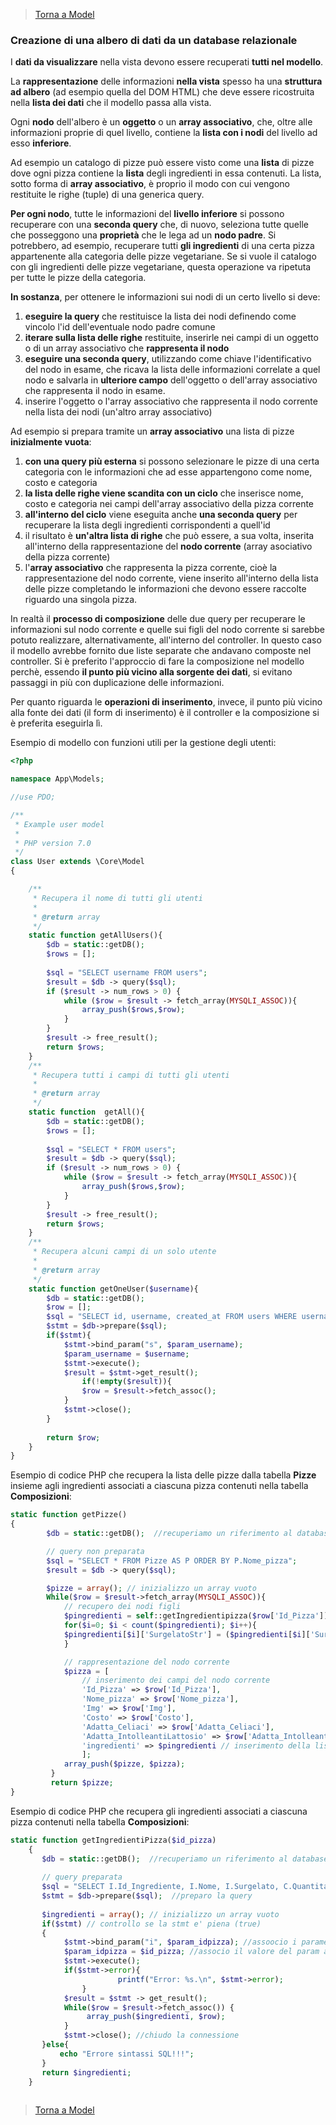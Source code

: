 >[Torna a Model](model.md) 

### **Creazione di una albero di dati da un database relazionale**

I **dati da visualizzare** nella vista devono essere recuperati **tutti nel modello**. 

La **rappresentazione** delle informazioni **nella vista** spesso ha una **struttura ad albero** (ad esempio quella del DOM HTML) che deve essere ricostruita nella **lista dei dati** che il modello passa alla vista. 

Ogni **nodo** dell'albero è un **oggetto** o un **array associativo**, che, oltre alle informazioni proprie di quel livello, contiene la **lista con i nodi** del livello ad esso **inferiore**. 

Ad esempio un catalogo di pizze può essere visto come una **lista** di pizze dove ogni pizza contiene la **lista** degli ingredienti in essa contenuti. La lista, sotto forma di **array associativo**, è proprio il modo con cui vengono restituite le righe (tuple) di una generica query.

**Per ogni nodo**, tutte le informazioni del **livello inferiore** si possono recuperare con una **seconda query** che, di nuovo, seleziona tutte quelle che posseggono una **proprietà** che le lega ad un **nodo padre**. Si potrebbero, ad esempio, recuperare tutti **gli ingredienti** di una certa pizza appartenente alla categoria delle pizze vegetariane. Se si vuole il catalogo con gli ingredienti delle pizze vegetariane, questa operazione va ripetuta per tutte le pizze della categoria.

**In sostanza**, per ottenere le informazioni sui nodi di un certo livello si deve:
1. **eseguire la query** che restituisce la lista dei nodi definendo come vincolo l'id dell'eventuale nodo padre comune 
2. **iterare sulla lista delle righe** restituite, inserirle nei campi di un oggetto o di un array associativo che **rappresenta il nodo**
3. **eseguire una seconda query**, utilizzando come chiave l'identificativo del nodo in esame, che ricava la lista delle informazioni correlate a quel nodo e salvarla in **ulteriore campo** dell'oggetto o dell'array associativo che rappresenta il nodo in esame.
4. inserire l'oggetto o l'array associativo che rappresenta il nodo corrente nella lista dei nodi (un'altro array associativo)

Ad esempio si prepara tramite un **array associativo** una lista di pizze **inizialmente vuota**:
1. **con una query più esterna** si possono selezionare le pizze di una certa categoria con le informazioni che ad esse appartengono come nome, costo e categoria
2. **la lista delle righe viene scandita con un ciclo** che inserisce nome, costo e categoria nei campi dell'array associativo della pizza corrente
3.  **all'interno del ciclo** viene eseguita anche **una seconda query** per recuperare la lista degli ingredienti corrispondenti a quell'id
4. il risultato è **un'altra lista di righe** che può essere, a sua volta, inserita all'interno della rappresentazione del **nodo corrente** (array asociativo della pizza corrente) 
5. l'**array associativo** che rappresenta la pizza corrente, cioè la rappresentazione del nodo corrente, viene inserito all'interno della lista delle pizze completando le informazioni che devono essere raccolte riguardo una singola pizza.

In realtà il **processo di composizione** delle due query per recuperare le informazioni sul nodo corrente e quelle sui figli del nodo corrente si sarebbe potuto realizzare, alternativamente, all'interno del controller. In questo caso il modello avrebbe fornito due liste separate che andavano composte nel controller. Si è preferito l'approccio di fare la composizione nel modello perchè, essendo **il punto più vicino alla sorgente dei dati**, si evitano passaggi in più con duplicazione delle informazioni.

Per quanto riguarda le **operazioni di inserimento**, invece, il punto più vicino alla fonte dei dati (il form di inserimento) è il controller e la composizione si è preferita eseguirla lì.

Esempio di modello con funzioni utili per la gestione degli utenti:
```PHP 
<?php

namespace App\Models;

//use PDO;

/**
 * Example user model
 *
 * PHP version 7.0
 */
class User extends \Core\Model
{

    /**
     * Recupera il nome di tutti gli utenti
     *
     * @return array
     */
    static function getAllUsers(){
        $db = static::getDB();
        $rows = [];
        
        $sql = "SELECT username FROM users";
        $result = $db -> query($sql);
        if ($result -> num_rows > 0) {
            while ($row = $result -> fetch_array(MYSQLI_ASSOC)){
                array_push($rows,$row);
            }
        }
        $result -> free_result();
        return $rows;
    }
    /**
     * Recupera tutti i campi di tutti gli utenti
     *
     * @return array
     */
    static function  getAll(){
        $db = static::getDB();
        $rows = [];
        
        $sql = "SELECT * FROM users";
        $result = $db -> query($sql);
        if ($result -> num_rows > 0) {
            while ($row = $result -> fetch_array(MYSQLI_ASSOC)){
                array_push($rows,$row);
            }
        }
        $result -> free_result();
        return $rows;
    }
    /**
     * Recupera alcuni campi di un solo utente
     *
     * @return array
     */
    static function getOneUser($username){
        $db = static::getDB();
    	$row = [];
        $sql = "SELECT id, username, created_at FROM users WHERE username = ?";
        $stmt = $db->prepare($sql);
        if($stmt){
    		$stmt->bind_param("s", $param_username);
    		$param_username = $username; 
    		$stmt->execute();
    		$result = $stmt->get_result(); 
    	    	if(!empty($result)){ 
    			$row = $result->fetch_assoc();
    		}
    		$stmt->close();
    	}
    	
        return $row;
    }
}
```
Esempio di codice PHP che recupera la lista delle pizze dalla tabella **Pizze** insieme agli ingredienti associati a ciascuna pizza contenuti nella tabella **Composizioni**:

```PHP 
static function getPizze()
{
	    $db = static::getDB();  //recuperiamo un riferimento al database

	    // query non preparata
	    $sql = "SELECT * FROM Pizze AS P ORDER BY P.Nome_pizza"; 
	    $result = $db -> query($sql);

	    $pizze = array(); // inizializzo un array vuoto
	    While($row = $result->fetch_array(MYSQLI_ASSOC)){
		    // recupero dei nodi figli
		    $pingredienti = self::getIngredientipizza($row['Id_Pizza']);
		    for($i=0; $i < count($pingredienti); $i++){
			$pingredienti[$i]['SurgelatoStr'] = ($pingredienti[$i]['Surgelato'])? "Si": "No";
		    }

		    // rappresentazione del nodo corrente
		    $pizza = [
				// inserimento dei campi del nodo corrente
				'Id_Pizza' => $row['Id_Pizza'],
				'Nome_pizza' => $row['Nome_pizza'],
				'Img' => $row['Img'],
				'Costo' => $row['Costo'],
				'Adatta_Celiaci' => $row['Adatta_Celiaci'],
				'Adatta_IntolleantiLattosio' => $row['Adatta_IntolleantiLattosio'],
				'ingredienti' => $pingredienti // inserimento della lista dei nodi figli
			    ];
		    array_push($pizze, $pizza);
	     }
	     return $pizze; 
}
```
Esempio di codice PHP che recupera gli ingredienti associati a ciascuna pizza contenuti nella tabella **Composizioni**:
```PHP 
static function getIngredientiPizza($id_pizza)
    {
	   $db = static::getDB();  //recuperiamo un riferimento al database
	   
	   // query preparata
	   $sql = "SELECT I.Id_Ingrediente, I.Nome, I.Surgelato, C.Quantita, C.Id_Composizione FROM Composizioni AS C, Ingredienti AS I  WHERE C.Id_Pizza = ? AND C.Id_Ingrediente = I.Id_Ingrediente;"; //query da preparare
	   $stmt = $db->prepare($sql);  //preparo la query
	   
	   $ingredienti = array(); // inizializzo un array vuoto
	   if($stmt) // controllo se la stmt e' piena (true)
	   {
			$stmt->bind_param("i", $param_idpizza); //assoocio i parametri da input ai ? della query preparata
			$param_idpizza = $id_pizza; //associo il valore del param al valore passato alla funzione $id_pizza
			$stmt->execute();
			if($stmt->error){
                		printf("Error: %s.\n", $stmt->error);
           		}
			$result = $stmt -> get_result();
			While($row = $result->fetch_assoc()) {
			     array_push($ingredienti, $row);
			}
			$stmt->close(); //chiudo la connessione
	   }else{
	       echo "Errore sintassi SQL!!!";
	   }
	   return $ingredienti; 
	}
	
```

    
>[Torna a Model](model.md) 
